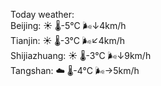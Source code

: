 Today weather:  
Beijing: ☀️   🌡️-5°C 🌬️↓4km/h  
Tianjin: ☀️   🌡️-3°C 🌬️↙4km/h  
Shijiazhuang: ☀️   🌡️-3°C 🌬️↓9km/h  
Tangshan: ☁️   🌡️-4°C 🌬️→5km/h  
